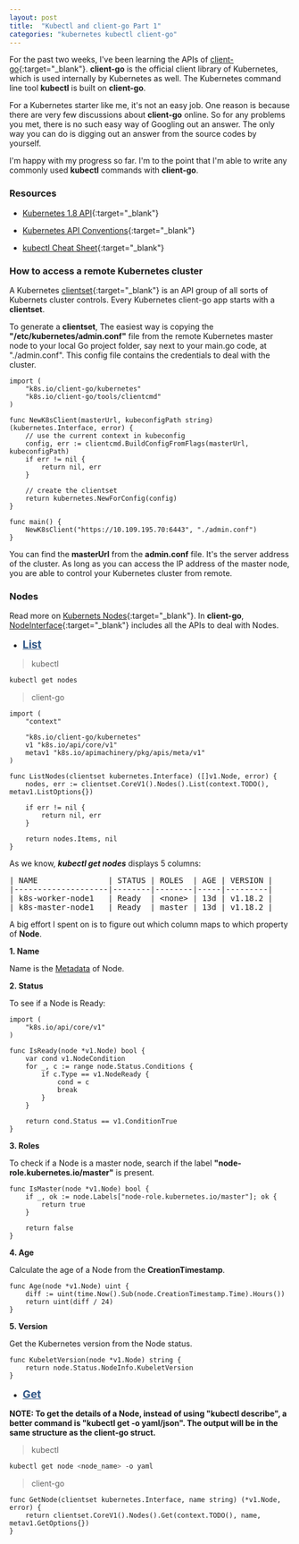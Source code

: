 ```yaml
---
layout: post
title:  "Kubectl and client-go Part 1"
categories: "kubernetes kubectl client-go"
---
```


For the past two weeks, I've been learning the APIs of [client-go](https://github.com/kubernetes/client-go){:target="_blank"}. **client-go** is the official client library of Kubernetes, which is used internally by Kubernetes as well. The Kubernetes command line tool **kubectl** is built on **client-go**.

For a Kubernetes starter like me, it's not an easy job. One reason is because there are very few discussions about **client-go** online. So for any problems you met, there is no such easy way of Googling out an answer. The only way you can do is digging out an answer from the source codes by yourself. 

I'm happy with my progress so far. I'm to the point that I'm able to write any commonly used **kubectl** commands with **client-go**. 

### Resources

- [Kubernetes 1.8 API](https://kubernetes.io/docs/reference/generated/kubernetes-api/v1.18/){:target="_blank"}

- [Kubernetes API Conventions](https://github.com/kubernetes/community/blob/master/contributors/devel/sig-architecture/api-conventions.md){:target="_blank"}

- [kubectl Cheat Sheet](https://kubernetes.io/docs/reference/kubectl/cheatsheet/){:target="_blank"}


### How to access a remote Kubernetes cluster

A Kubernetes [clientset](https://github.com/kubernetes/client-go/blob/master/kubernetes/clientset.go){:target="_blank"} is an API group of all sorts of Kubernets cluster controls. Every Kubernetes client-go app starts with a **clientset**.

To generate a **clientset**, The easiest way is copying the **"/etc/kubernetes/admin.conf"** file from the remote Kubernetes master node to your local Go project folder, say next to your main.go code, at "./admin.conf". This config file contains the credentials to deal with the cluster.

```golang
import (
    "k8s.io/client-go/kubernetes"
    "k8s.io/client-go/tools/clientcmd"
)

func NewK8sClient(masterUrl, kubeconfigPath string) (kubernetes.Interface, error) {
    // use the current context in kubeconfig
    config, err := clientcmd.BuildConfigFromFlags(masterUrl, kubeconfigPath)
    if err != nil {
        return nil, err
    }

    // create the clientset
    return kubernetes.NewForConfig(config)
}

func main() {
    NewK8sClient("https://10.109.195.70:6443", "./admin.conf")
}
```

You can find the **masterUrl** from the **admin.conf** file. It's the server address of the cluster. As long as you can access the IP address of the master node, you are able to control your Kubernetes cluster from remote.

### Nodes 

Read more on [Kubernets Nodes](https://kubernetes.io/docs/concepts/architecture/nodes/){:target="_blank"}. In **client-go**, [NodeInterface](https://github.com/kubernetes/client-go/blob/master/kubernetes/typed/core/v1/node.go){:target="_blank"} includes all the APIs to deal with Nodes.

- **<span style="text-decoration: underline; color: #2f5687; font-size: 1.2rem;">List</span>**

> kubectl

```bash
kubectl get nodes
```

> client-go

```golang
import (
    "context"

    "k8s.io/client-go/kubernetes"
    v1 "k8s.io/api/core/v1"
    metav1 "k8s.io/apimachinery/pkg/apis/meta/v1"
)

func ListNodes(clientset kubernetes.Interface) ([]v1.Node, error) {
    nodes, err := clientset.CoreV1().Nodes().List(context.TODO(), metav1.ListOptions{})

    if err != nil {
        return nil, err
    }

    return nodes.Items, nil
}
```

As we know, ***kubectl get nodes*** displays 5 columns:

<pre>
| NAME               | STATUS | ROLES  | AGE | VERSION |
|--------------------|--------|--------|-----|---------|
| k8s-worker-node1   | Ready  | &lt;none&gt; | 13d | v1.18.2 |
| k8s-master-node1   | Ready  | master | 13d | v1.18.2 |
</pre>

A big effort I spent on is to figure out which column maps to which property of **Node**.

**1. Name**

Name is the [Metadata](https://github.com/kubernetes/community/blob/master/contributors/devel/sig-architecture/api-conventions.md#metadata) of Node. 

**2. Status**

To see if a Node is Ready:

```golang
import (
    "k8s.io/api/core/v1"
)

func IsReady(node *v1.Node) bool {
    var cond v1.NodeCondition
    for _, c := range node.Status.Conditions {
        if c.Type == v1.NodeReady {
            cond = c
            break
        }
    }
	
    return cond.Status == v1.ConditionTrue
}
```

**3. Roles**

To check if a Node is a master node, search if the label **"node-role.kubernetes.io/master"** is present.

```golang
func IsMaster(node *v1.Node) bool {
    if _, ok := node.Labels["node-role.kubernetes.io/master"]; ok {
        return true
    }
	
    return false
}
```

**4. Age**

Calculate the age of a Node from the **CreationTimestamp**.

```golang
func Age(node *v1.Node) uint {
    diff := uint(time.Now().Sub(node.CreationTimestamp.Time).Hours())
    return uint(diff / 24)
}
```

**5. Version**

Get the Kubernetes version from the Node status.

```golang
func KubeletVersion(node *v1.Node) string {
    return node.Status.NodeInfo.KubeletVersion
}
```

- **<span style="text-decoration: underline; color: #2f5687; font-size: 1.2rem;">Get</span>**

**NOTE: To get the details of a Node, instead of using "kubectl describe", a better command is "kubectl get -o yaml/json". The output will be in the same structure as the client-go struct.**

> kubectl

```bash
kubectl get node <node_name> -o yaml
```

> client-go

```golang
func GetNode(clientset kubernetes.Interface, name string) (*v1.Node, error) {
    return clientset.CoreV1().Nodes().Get(context.TODO(), name, metav1.GetOptions{})
}
```